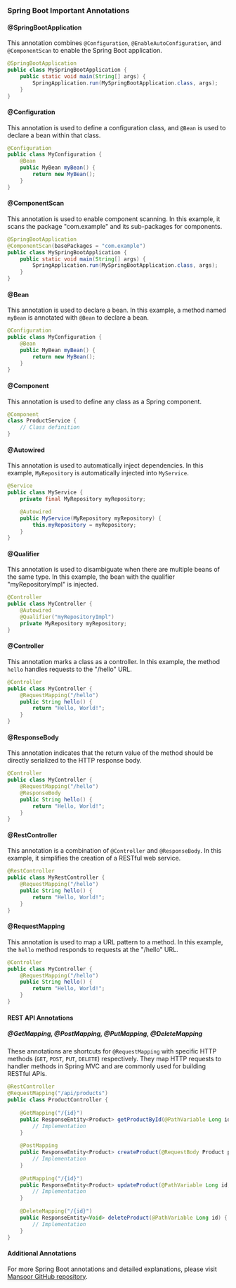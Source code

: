 ### Spring Boot Important Annotations

#### @SpringBootApplication

This annotation combines `@Configuration`, `@EnableAutoConfiguration`, and `@ComponentScan` to enable the Spring Boot application.

```java
@SpringBootApplication
public class MySpringBootApplication {
    public static void main(String[] args) {
        SpringApplication.run(MySpringBootApplication.class, args);
    }
}
```

#### @Configuration

This annotation is used to define a configuration class, and `@Bean` is used to declare a bean within that class.

```java
@Configuration
public class MyConfiguration {
    @Bean
    public MyBean myBean() {
        return new MyBean();
    }
}
```

#### @ComponentScan

This annotation is used to enable component scanning. In this example, it scans the package "com.example" and its sub-packages for components.

```java
@SpringBootApplication
@ComponentScan(basePackages = "com.example")
public class MySpringBootApplication {
    public static void main(String[] args) {
        SpringApplication.run(MySpringBootApplication.class, args);
    }
}
```

#### @Bean

This annotation is used to declare a bean. In this example, a method named `myBean` is annotated with `@Bean` to declare a bean.

```java
@Configuration
public class MyConfiguration {
    @Bean
    public MyBean myBean() {
        return new MyBean();
    }
}
```

#### @Component

This annotation is used to define any class as a Spring component.

```java
@Component
class ProductService {
    // Class definition
}
```

#### @Autowired

This annotation is used to automatically inject dependencies. In this example, `MyRepository` is automatically injected into `MyService`.

```java
@Service
public class MyService {
    private final MyRepository myRepository;

    @Autowired
    public MyService(MyRepository myRepository) {
        this.myRepository = myRepository;
    }
}
```

#### @Qualifier

This annotation is used to disambiguate when there are multiple beans of the same type. In this example, the bean with the qualifier "myRepositoryImpl" is injected.

```java
@Controller
public class MyController {
    @Autowired
    @Qualifier("myRepositoryImpl")
    private MyRepository myRepository;
}
```

#### @Controller

This annotation marks a class as a controller. In this example, the method `hello` handles requests to the "/hello" URL.

```java
@Controller
public class MyController {
    @RequestMapping("/hello")
    public String hello() {
        return "Hello, World!";
    }
}
```

#### @ResponseBody

This annotation indicates that the return value of the method should be directly serialized to the HTTP response body.

```java
@Controller
public class MyController {
    @RequestMapping("/hello")
    @ResponseBody
    public String hello() {
        return "Hello, World!";
    }
}
```

#### @RestController

This annotation is a combination of `@Controller` and `@ResponseBody`. In this example, it simplifies the creation of a RESTful web service.

```java
@RestController
public class MyRestController {
    @RequestMapping("/hello")
    public String hello() {
        return "Hello, World!";
    }
}
```

#### @RequestMapping

This annotation is used to map a URL pattern to a method. In this example, the `hello` method responds to requests at the "/hello" URL.

```java
@Controller
public class MyController {
    @RequestMapping("/hello")
    public String hello() {
        return "Hello, World!";
    }
}
```

#### REST API Annotations

##### @GetMapping, @PostMapping, @PutMapping, @DeleteMapping

These annotations are shortcuts for `@RequestMapping` with specific HTTP methods (`GET`, `POST`, `PUT`, `DELETE`) respectively. They map HTTP requests to handler methods in Spring MVC and are commonly used for building RESTful APIs.

```java
@RestController
@RequestMapping("/api/products")
public class ProductController {
    
    @GetMapping("/{id}")
    public ResponseEntity<Product> getProductById(@PathVariable Long id) {
        // Implementation
    }
    
    @PostMapping
    public ResponseEntity<Product> createProduct(@RequestBody Product product) {
        // Implementation
    }
    
    @PutMapping("/{id}")
    public ResponseEntity<Product> updateProduct(@PathVariable Long id, @RequestBody Product product) {
        // Implementation
    }
    
    @DeleteMapping("/{id}")
    public ResponseEntity<Void> deleteProduct(@PathVariable Long id) {
        // Implementation
    }
}
```

#### Additional Annotations

For more Spring Boot annotations and detailed explanations, please visit [Mansoor GitHub repository](https://github.com/Mansoor-P/Software-Learnings).

